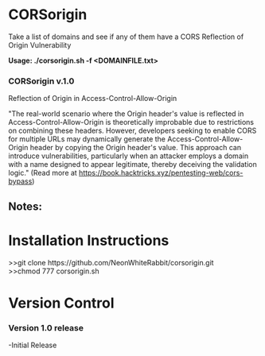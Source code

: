 # CORSorigin
Take a list of domains and see if any of them have a CORS Reflection of Origin Vulnerability

<b>Usage: ./corsorigin.sh -f <DOMAINFILE.txt></b>

<h3>CORSorigin v.1.0</h3>

Reflection of Origin in Access-Control-Allow-Origin

"The real-world scenario where the Origin header's value is reflected in Access-Control-Allow-Origin is theoretically improbable due to restrictions on combining these headers. However, developers seeking to enable CORS for multiple URLs may dynamically generate the Access-Control-Allow-Origin header by copying the Origin header's value. This approach can introduce vulnerabilities, particularly when an attacker employs a domain with a name designed to appear legitimate, thereby deceiving the validation logic."
(Read more at https://book.hacktricks.xyz/pentesting-web/cors-bypass)

<h2>Notes: </h2>

 <h1>Installation Instructions</h1>
>>git clone https://github.com/NeonWhiteRabbit/corsorigin.git<br>
>>chmod 777 corsorigin.sh<br>

<h1>Version Control</h1>
 
 <h3>Version 1.0 release</h3>
-Initial Release<P>
 
